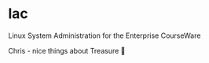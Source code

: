 # lac
Linux System Administration for the Enterprise CourseWare

Chris - nice things about Treasure 🦆
